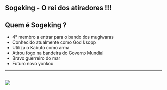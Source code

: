 ## Sogeking - O rei dos atiradores !!!

## **Quem é Sogeking ?**


- 4° membro a entrar para o bando dos mugiwaras
- Conhecido atualmente como God Usopp
- Utiliza o Kabuto como arma
- Atirou fogo na bandeira do Governo Mundial
- Bravo guerreiro do mar
- Futuro novo yonkou
---
![](https://terradaslendas.com/wp-content/uploads/2021/09/soge.jpeg)
---
